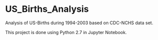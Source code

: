 # US_Births_Analysis

Analysis of US-Births during 1994-2003 based on CDC-NCHS data set.

This project is done using Python 2.7 in Jupyter Notebook.
